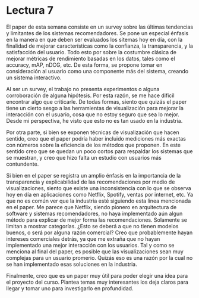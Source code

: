 # Lectura 7

El paper de esta semana consiste en un survey sobre las últimas tendencias y limitantes de los sistemas recomendadores. Se pone un especial énfasis en la manera en que deben ser evaluados los sitemas hoy en día, con la finalidad de mejorar características como la confianza, la transparencia, y la satisfacción del usuario. Todo esto por sobre la costumbre clásica de mejorar métricas de rendimiento basadas en los datos, tales como el accuracy, mAP, nDCG, etc. De esta forma, se propone tomar en consideración al usuario como una componente más del sistema, creando un sistema interactivo.

Al ser un survey, el trabajo no presenta experimentos o alguna corroboración de alguna hipótesis. Por esta razón, se me hace dificil encontrar algo que criticarle. De todas formas, siento que quizás el paper tiene un cierto sesgo a las herramientas de visualización para mejorar la interacción con el usuario, cosa que no estoy seguro que sea lo mejor. Desde mi perspectiva, he visto que esto no es tan usado en la industria.

Por otra parte, si bien se exponen técnicas de visualización que hacen sentido, creo que el paper podría haber incluido mediciones más exactas con números sobre la eficiencia de los métodos que proponen. En este sentido creo que se quedan un poco cortos para respaldar los sistemas que se muestran, y creo que hizo falta un estudio con usuarios más contundente.

Si bien en el paper se registra un amplio énfasis en la importancia de la transparencia y explicabilidad de las recomendaciones por medio de visualizaciones, siento que existe una inconsistencia con lo que se observa hoy en día en aplicaciones como Netflix, Spotify, ventas por internet, etc. Ya que no es común ver que la industria esté siguiendo esta linea mencionada en el paper. Me parece que Netflix, siendo pionero en arquitectura de software y sistemas recomendadores, no haya implementado aún algun método para explicar de mejor forma las recomendaciones. Solamente se limitan a mostrar categorías. ¿Esto se deberá a que no tienen modelos buenos, o será por alguna razón comercial? Creo que probablemente hayan intereses comerciales detrás, ya que me extraña que no hayan implementado una mejor interacción con los usuarios. Tal y como se menciona al final del paper, es posible que las visualizaciones sean muy complejas para un usuario promerio. Quizás eso es una razón por la cual no se han implementado esas soluciones en la industria.

Finalmente, creo que es un paper muy útil para poder elegir una idea para el proyecto del curso. Plantea temas muy interesantes los deja claros para llegar y tomar uno para investigarlo en profundidad.
